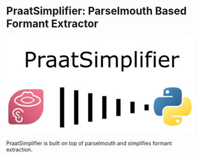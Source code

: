 # PraatSimplifier: Parselmouth Based Formant Extractor

<p align="center">
  <img src="resources/logo.png" width="500" title="Logo">
</p>

PraatSimplifier is built on top of parselmouth and simplifies formant extraction. 
